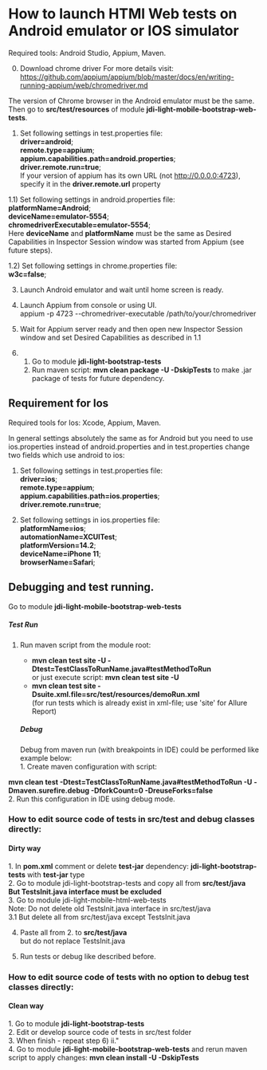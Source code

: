  <h1> How to launch HTMl Web tests on Android emulator or IOS simulator</h1> 

Required tools: Android Studio, Appium, Maven.

0) Download chrome driver For more details
   visit: https://github.com/appium/appium/blob/master/docs/en/writing-running-appium/web/chromedriver.md

The version of Chrome browser in the Android emulator must be the same. Then go to <b>src/test/resources</b> of
module <b>jdi-light-mobile-bootstrap-web-tests</b>.

1) Set following settings in test.properties file: <br>
   <b>driver=android</b>; <br>
   <b>remote.type=appium</b>; <br>
   <b>appium.capabilities.path=android.properties</b>; <br>
   <b>driver.remote.run=true</b>; <br>
   If your version of appium has its own URL (not http://0.0.0.0:4723), specify it in the <b>driver.remote.url</b>
   property

1.1) Set following settings in android.properties file:<br>
<b>platformName=Android</b>; <br>
<b>deviceName=emulator-5554</b>; <br>
<b>chromedriverExecutable=emulator-5554</b>; <br>
Here <b>deviceName</b> and <b>platformName</b> must be the same as Desired Capabilities in Inspector Session window was
started from Appium (see future steps).

1.2) Set following settings in chrome.properties file: <br>
<b>w3c=false</b>;

3) Launch Android emulator and wait until home screen is ready.
4) Launch Appium from console or using UI.<br>
   appium -p 4723 --chromedriver-executable /path/to/your/chromedriver
5) Wait for Appium server ready and then open new Inspector Session window and set Desired Capabilities as described in
   1.1
   <br>

6)
    1. Go to module <b>jdi-light-bootstrap-tests</b>
    2. Run maven script: <b>mvn clean package -U -DskipTests</b> to make .jar package of tests for future dependency.

<h2> Requirement for Ios</h2>
Required tools for Ios: Xcode, Appium, Maven.

In general settings absolutely the same as for Android but you need to use ios.properties instead of android.properties 
and in test.properties change two fields which use android to ios:

1) Set following settings in test.properties file: <br>
   <b>driver=ios</b>; <br>
   <b>remote.type=appium</b>; <br>
   <b>appium.capabilities.path=ios.properties</b>; <br>
   <b>driver.remote.run=true</b>; <br>

2) Set following settings in ios.properties file:<br>
    <b>platformName=ios</b>; <br>
    <b>automationName=XCUITest</b>;<br>
    <b>platformVersion=14.2</b>;<br>
    <b>deviceName=iPhone 11</b>; <br>
    <b>browserName=Safari</b>; <br>
    
<h2> Debugging and test running. </h2>
    Go to module <b>jdi-light-mobile-bootstrap-web-tests</b>

<h5>Test Run</h5>

1. Run maven script from the module root:<br>
   - <b>mvn clean test site -U -Dtest=TestClassToRunName.java#testMethodToRun</b> <br>
   or just execute script: <b>mvn clean test site -U</b><br>
   - <b>mvn clean test site -Dsuite.xml.file=src/test/resources/demoRun.xml</b>
    <br>(for run tests which is already exist in xml-file; use 'site' for Allure Report) 

   <h5> Debug </h5>
    Debug from maven run (with breakpoints in IDE) could be performed like example below:<br>
   1. Create maven configuration with script: <b><br>
mvn clean test -Dtest=TestClassToRunName.java#testMethodToRun -U -Dmaven.surefire.debug -DforkCount=0 -DreuseForks=false </b><br>
   2. Run this configuration in IDE using debug mode. 

   <h3> How to edit source code of tests in src/test and debug classes directly:</h3>
<h4>Dirty way</h4>
1. In <b>pom.xml</b> comment or delete <b>test-jar</b> dependency: <b>jdi-light-bootstrap-tests</b> with  <b>test-jar</b> type<br> 
2. Go to module jdi-light-bootstrap-tests and copy all from <b>src/test/java</b><br>
<b>But TestsInit.java interface must be excluded</b><br>
3. Go to module jdi-light-mobile-html-web-tests <br>
Note: Do not delete old TestsInit.java interface in src/test/java<br>
3.1 But delete all from src/test/java except TestsInit.java<br>

4. Paste all from 2. to <b>src/test/java</b><br> but do not replace TestsInit.java<br>

5. Run tests or debug like described before.

<h3> How to edit source code of tests with no option to debug test classes directly:</h3>
<h4>Clean way</h4>
 1. Go to module <b>jdi-light-bootstrap-tests</b><br>
 2. Edit or develop source code of tests in src/test folder<br>
3. When finish - repeat step 6) ii." <br>
4. Go to module <b>jdi-light-mobile-bootstrap-web-tests</b> and rerun maven script to apply changes: <b>mvn clean install -U -DskipTests</b></b>
